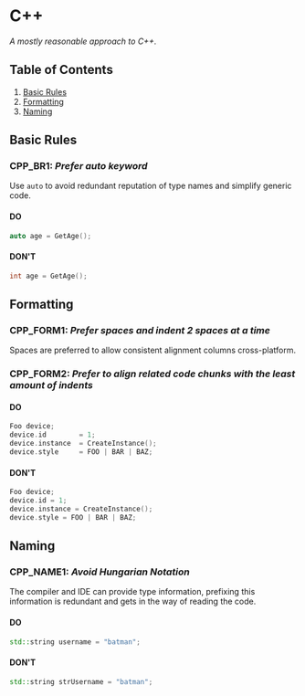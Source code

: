 # C++

_A mostly reasonable approach to C++._

## Table of Contents

1. [Basic Rules](#basic-rules)
1. [Formatting](#formatting)
1. [Naming](#naming)

## Basic Rules

### CPP_BR1: _Prefer auto keyword_

Use `auto` to avoid redundant reputation of type names and simplify generic code.

#### DO

```cpp
auto age = GetAge();
```

#### DON'T

```cpp
int age = GetAge();
```

## Formatting

### CPP_FORM1: _Prefer spaces and indent 2 spaces at a time_

Spaces are preferred to allow consistent alignment columns cross-platform.

### CPP_FORM2: _Prefer to align related code chunks with the least amount of indents_

#### DO

```cpp
Foo device;
device.id        = 1;
device.instance  = CreateInstance();
device.style     = FOO | BAR | BAZ;
```

#### DON'T

```cpp
Foo device;
device.id = 1;
device.instance = CreateInstance();
device.style = FOO | BAR | BAZ;
```

## Naming

### CPP_NAME1: _Avoid Hungarian Notation_

The compiler and IDE can provide type information, prefixing this information is redundant and gets in the way of reading the code.

#### DO

```cpp
std::string username = "batman";
```

#### DON'T

```cpp
std::string strUsername = "batman";
```
